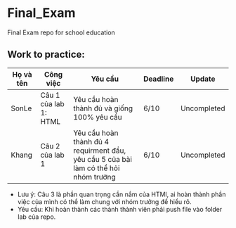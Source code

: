# Final_Exam
Final Exam repo for school education


## Work to practice:

| Họ và tên | Công việc | Yêu cầu | Deadline | Update|
| ------------- | ------------- | ---- | ----|-----|
|SonLe| Câu 1 của lab 1: HTML| Yêu cầu hoàn thành đủ và giống 100% yêu cầu| 6/10 | Uncompleted |
|Khang| Câu 2 của lab 1| Yêu cầu hoàn thành đủ 4 requirment đầu, yêu cầu 5 của bài làm có thể hỏi nhóm trưởng| 6/10 | Uncompleted |

* Lưu ý: Câu 3 là phần quan trọng cần nắm của HTMl, ai hoàn thành phần việc của mình có thể làm chung với nhóm trưởng để hiểu rõ.
* Yêu cầu: Khi hoàn thành các thành thành viên phải push file vào folder lab của repo.
